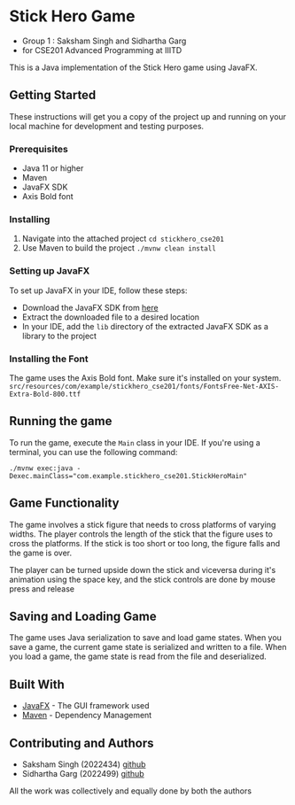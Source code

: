 
# Stick Hero Game
- Group 1 : Saksham Singh and Sidhartha Garg
- for CSE201 Advanced Programming at IIITD

This is a Java implementation of the Stick Hero game using JavaFX.

## Getting Started

These instructions will get you a copy of the project up and running on your local machine for development and testing purposes.

### Prerequisites

- Java 11 or higher
- Maven
- JavaFX SDK
- Axis Bold font

### Installing

1. Navigate into the attached project `cd stickhero_cse201`
2. Use Maven to build the project `./mvnw clean install`

### Setting up JavaFX

To set up JavaFX in your IDE, follow these steps:

- Download the JavaFX SDK from [here](vscode-file://vscode-app/Applications/Visual%20Studio%20Code.app/Contents/Resources/app/out/vs/code/electron-sandbox/workbench/workbench.html "https://gluonhq.com/products/javafx/")
- Extract the downloaded file to a desired location
- In your IDE, add the `lib` directory of the extracted JavaFX SDK as a library to the project

### Installing the Font

The game uses the Axis Bold font. Make sure it's installed on your system.
`src/resources/com/example/stickhero_cse201/fonts/FontsFree-Net-AXIS-Extra-Bold-800.ttf`

## Running the game

To run the game, execute the `Main` class in your IDE. If you're using a terminal, you can use the following command:

```
./mvnw exec:java -Dexec.mainClass="com.example.stickhero_cse201.StickHeroMain"
```

## Game Functionality

The game involves a stick figure that needs to cross platforms of varying widths. The player controls the length of the stick that the figure uses to cross the platforms. If the stick is too short or too long, the figure falls and the game is over.

The player can be turned upside down the stick and viceversa during it's animation using the space key, and the stick controls are done by mouse press and release


## Saving and Loading Game

The game uses Java serialization to save and load game states. When you save a game, the current game state is serialized and written to a file. When you load a game, the game state is read from the file and deserialized.


## Built With

- [JavaFX](vscode-file://vscode-app/Applications/Visual%20Studio%20Code.app/Contents/Resources/app/out/vs/code/electron-sandbox/workbench/workbench.html "https://openjfx.io/") - The GUI framework used
- [Maven](vscode-file://vscode-app/Applications/Visual%20Studio%20Code.app/Contents/Resources/app/out/vs/code/electron-sandbox/workbench/workbench.html "https://maven.apache.org/") - Dependency Management

## Contributing and Authors
- Saksham Singh (2022434) [github](www.github.com/SakshxmSingh) 
- Sidhartha Garg (2022499) [github](www.github.com/GargSidhartha)

All the work was collectively and equally done by both the authors

